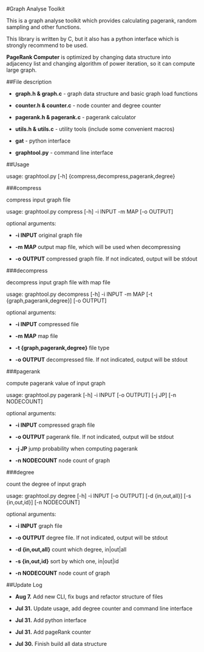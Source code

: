 #Graph Analyse Toolkit

This is a graph analyse toolkit which provides calculating pagerank, random sampling and other functions.

This library is written by C, but it also has a python interface which is strongly recommend to be used.

**PageRank Computer** is optimized by changing data structure into adjacency list and changing algorithm of power iteration, so it can compute large graph.

##File description

* **graph.h & graph.c** - graph data structure and basic graph load functions

* **counter.h & counter.c** - node counter and degree counter

* **pagerank.h & pagerank.c** - pagerank calculator

* **utils.h & utils.c** - utility tools (include some convenient macros)

* **gat** - python interface

* **graphtool.py** - command line interface

##Usage

usage: graphtool.py [-h] {compress,decompress,pagerank,degree}

###compress

compress input graph file

usage: graphtool.py compress [-h] -i INPUT -m MAP [-o OUTPUT]

optional arguments:

* **-i INPUT**    original graph file

* **-m MAP**      output map file, which will be used when decompressing

* **-o OUTPUT**   compressed graph file. If not indicated, output will be stdout

###decompress

decompress input graph file with map file

usage: graphtool.py decompress [-h] -i INPUT -m MAP [-t {graph,pagerank,degree}] [-o OUTPUT]

optional arguments:

* **-i INPUT**              compressed file

* **-m MAP**                map file

* **-t {graph,pagerank,degree}** file type

* **-o OUTPUT**             decompressed file. If not indicated, output will be stdout

###pagerank

compute pagerank value of input graph

usage: graphtool.py pagerank [-h] -i INPUT [-o OUTPUT] [-j JP] [-n NODECOUNT]

optional arguments:

* **-i INPUT**      compressed graph file

* **-o OUTPUT**     pagerank file. If not indicated, output will be stdout

* **-j JP**         jump probability when computing pagerank

* **-n NODECOUNT**  node count of graph

###degree

count the degree of input graph

usage: graphtool.py degree [-h] -i INPUT [-o OUTPUT] [-d {in,out,all}] [-s {in,out,id}] [-n NODECOUNT]

optional arguments:

* **-i INPUT**         graph file

* **-o OUTPUT**       degree file. If not indicated, output will be stdout

* **-d {in,out,all}**  count which degree, in|out|all

* **-s {in,out,id}**   sort by which one, in|out|id

* **-n NODECOUNT**     node count of graph

##Update Log

* **Aug 7.**  Add new CLI, fix bugs and refactor structure of files

* **Jul 31.** Update usage, add degree counter and command line interface

* **Jul 31.** Add python interface

* **Jul 31.** Add pageRank counter

* **Jul 30.** Finish build all data structure
